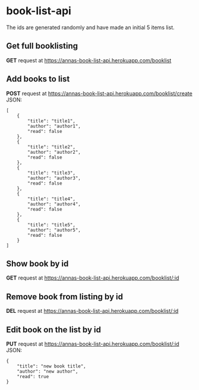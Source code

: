 # book-list-api
The ids are generated randomly and have made an initial 5 items list.

## Get full booklisting
**GET** request at
https://annas-book-list-api.herokuapp.com/booklist

## Add books to list
**POST** request at
https://annas-book-list-api.herokuapp.com/booklist/create
JSON:
```
[
	{
		"title": "title1",
		"author": "author1",
		"read": false
	},
	{
		"title": "title2",
		"author": "author2",
		"read": false
	},
	{
		"title": "title3",
		"author": "author3",
		"read": false
	},
	{
		"title": "title4",
		"author": "author4",
		"read": false
	},
	{
		"title": "title5",
		"author": "author5",
		"read": false
	}
]
```

## Show book by id
**GET** request at
https://annas-book-list-api.herokuapp.com/booklist/:id

## Remove book from listing by id
**DEL** request at
https://annas-book-list-api.herokuapp.com/booklist/:id

## Edit book on the list by id
**PUT** request at
https://annas-book-list-api.herokuapp.com/booklist/:id
JSON:
```
{
	"title": "new book title",
	"author": "new author",
	"read": true
}
```
